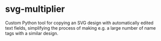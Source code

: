 # svg-multiplier
Custom Python tool for copying an SVG design with automatically edited text fields, simplifying the process of making e.g. a large number of name tags with a similar design.
